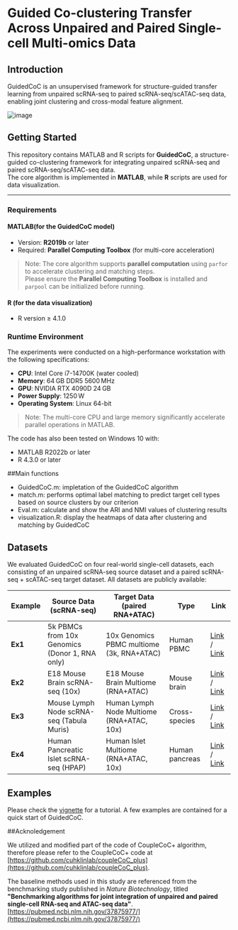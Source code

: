 #  Guided Co-clustering Transfer Across Unpaired and Paired Single-cell Multi-omics Data

## Introduction
GuidedCoC is an unsupervised framework for structure-guided transfer learning from unpaired scRNA-seq to paired scRNA-seq/scATAC-seq data, enabling joint clustering and cross-modal feature alignment.

![image](https://github.com/No-AgCl/GuidedCoC/blob/main/overview/GuidedCoC.png)

## Getting Started

This repository contains MATLAB and R scripts for **GuidedCoC**, a structure-guided co-clustering framework for integrating unpaired scRNA-seq and paired scRNA-seq/scATAC-seq data.  
The core algorithm is implemented in **MATLAB**, while **R** scripts are used for data visualization.

---

### Requirements

####  MATLAB(for the GuidedCoC model)

- Version: **R2019b** or later
- Required: **Parallel Computing Toolbox** (for multi-core acceleration)


> Note: The core algorithm supports **parallel computation** using `parfor` to accelerate clustering and matching steps.  
Please ensure the **Parallel Computing Toolbox** is installed and `parpool` can be initialized before running.



####  R (for the data visualization)

- R version ≥ 4.1.0  


###  Runtime Environment

The experiments were conducted on a high-performance workstation with the following specifications:

- **CPU**: Intel Core i7-14700K (water cooled)  
- **Memory**: 64 GB DDR5 5600 MHz  
- **GPU**: NVIDIA RTX 4090D 24 GB  
- **Power Supply**: 1250 W  
- **Operating System**: Linux 64-bit

> Note: The multi-core CPU and large memory significantly accelerate parallel operations in MATLAB.

The code has also been tested on Windows 10 with:

- MATLAB R2022b or later
- R 4.3.0 or later

##Main functions

- GuidedCoC.m: impletation of the GuidedCoC algorithm
- match.m: performs optimal label matching to predict target cell types based on source clusters by our criterion
- Eval.m: calculate and show the ARI and NMI values of clustering results
- visualization.R: display the heatmaps of data after clustering and matching by GuidedCoC

##  Datasets

We evaluated GuidedCoC on four real-world single-cell datasets, each consisting of an unpaired scRNA-seq source dataset and a paired scRNA-seq + scATAC-seq target dataset. All datasets are publicly available:

| Example | Source Data (scRNA-seq) | Target Data (paired RNA+ATAC) | Type | Link |
|---------|--------------------------|--------------------------------|------|------|
| **Ex1** | 5k PBMCs from 10x Genomics (Donor 1, RNA only) | 10x Genomics PBMC multiome (3k, RNA+ATAC) | Human PBMC | [Link](https://www.10xgenomics.com/datasets/5k_Human_Donor1_PBMC_3p_gem-x) / [Link](https://www.10xgenomics.com/datasets/pbmc-from-a-healthy-donor-no-cell-sorting-3-k-1-standard-1-0-0) |
| **Ex2** | E18 Mouse Brain scRNA-seq (10x) | E18 Mouse Brain Multiome (RNA+ATAC) | Mouse brain | [Link](https://www.10xgenomics.com/datasets/5k_Human_Donor1_PBMC_3p_gem-x) / [Link](https://www.10xgenomics.com/datasets/fresh-embryonic-e-18-mouse-brain-5-k-1-standard-1-0-0) |
| **Ex3** | Mouse Lymph Node scRNA-seq (Tabula Muris) | Human Lymph Node Multiome (RNA+ATAC, 10x) | Cross-species | [Link](https://www.10xgenomics.com/datasets/Mixture-of-cells-from-mouse-lymph-nodes-and-spleen-stained-with-totalseqc-mouse-universal-cocktail) / [Link](https://www.10xgenomics.com/datasets/fresh-frozen-lymph-node-with-b-cell-lymphoma-14-k-sorted-nuclei-1-standard-1-0-0) |
| **Ex4** | Human Pancreatic Islet scRNA-seq (HPAP) | Human Islet Multiome (RNA+ATAC, 10x) | Human pancreas | [Link](https://www.ncbi.nlm.nih.gov/geo/query/acc.cgi?acc=GSE84133) / [Link]( https://www.ncbi.nlm.nih.gov/geo/query/acc.cgi?acc=GSE200044) |

## Examples

Please check the <a href="vignette/vignette.md"><u>vignette</u></a> for a tutorial. A few examples are contained for a quick start of GuidedCoC. 

 

##Acknoledgement

We utilized and modified part of the code of CoupleCoC+ algorithm, therefore please refer to the CoupleCoC+ code at [https://github.com/cuhklinlab/coupleCoC_plus](https://github.com/cuhklinlab/coupleCoC_plus).


The baseline methods used in this study are referenced from the benchmarking study published in *Nature Biotechnology*, titled **"Benchmarking algorithms for joint integration of unpaired and paired single-cell RNA-seq and ATAC-seq data"**.  
[https://pubmed.ncbi.nlm.nih.gov/37875977/](https://pubmed.ncbi.nlm.nih.gov/37875977/)
